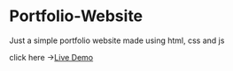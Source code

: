 # Portfolio-Website
Just a simple portfolio website made using html, css and js 

click here ->[Live Demo](http://nodeca.github.io/pica/demo/ "click here")
